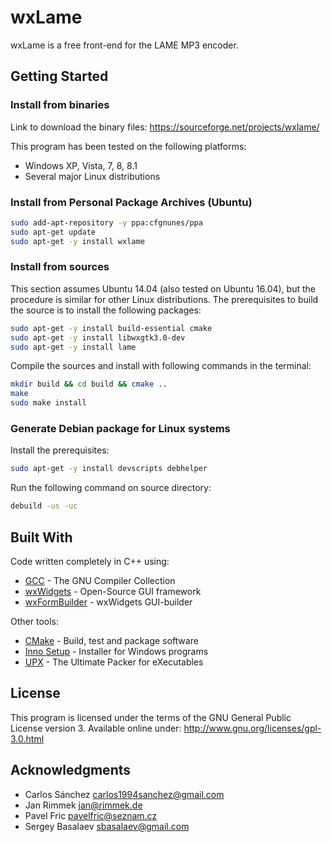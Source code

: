 # wxLame
wxLame is a free front-end for the LAME MP3 encoder.

## Getting Started

### Install from binaries

Link to download the binary files: https://sourceforge.net/projects/wxlame/

This program has been tested on the following platforms:
* Windows XP, Vista, 7, 8, 8.1
* Several major Linux distributions

### Install from Personal Package Archives (Ubuntu)

```sh
sudo add-apt-repository -y ppa:cfgnunes/ppa
sudo apt-get update
sudo apt-get -y install wxlame
```
### Install from sources

This section assumes Ubuntu 14.04 (also tested on Ubuntu 16.04), but the procedure is similar for other Linux distributions. The prerequisites to build the source is to install the following packages:
```sh
sudo apt-get -y install build-essential cmake
sudo apt-get -y install libwxgtk3.0-dev
sudo apt-get -y install lame
```

Compile the sources and install with following commands in the terminal:
```sh
mkdir build && cd build && cmake ..
make
sudo make install
```

### Generate Debian package for Linux systems
Install the prerequisites:
```sh
sudo apt-get -y install devscripts debhelper
```

Run the following command on source directory:
```sh
debuild -us -uc
```

## Built With

Code written completely in C++ using:
* [GCC](https://gcc.gnu.org/) - The GNU Compiler Collection
* [wxWidgets](https://www.wxwidgets.org/) - Open-Source GUI framework
* [wxFormBuilder](https://github.com/wxFormBuilder/) - wxWidgets GUI-builder

Other tools:
* [CMake](https://cmake.org/) - Build, test and package software
* [Inno Setup](http://www.jrsoftware.org/isinfo.php) - Installer for Windows programs
* [UPX](https://upx.github.io/) - The Ultimate Packer for eXecutables

## License

This program is licensed under the terms of the GNU General Public License version 3. Available online under:
http://www.gnu.org/licenses/gpl-3.0.html

## Acknowledgments

* Carlos Sánchez <carlos1994sanchez@gmail.com>
* Jan Rimmek <jan@rimmek.de>
* Pavel Fric <pavelfric@seznam.cz>
* Sergey Basalaev <sbasalaev@gmail.com>
